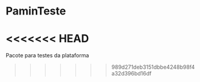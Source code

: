 PaminTeste
==========
<<<<<<< HEAD
=======

Pacote para testes da plataforma
>>>>>>> 989d271deb3151dbbe4248b98f4a32d396bd16df
